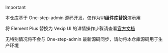 > [!IMPORTANT]
>
> 本仓库基于 One-step-admin 源码开发，仅作为**UI组件库替换**演示用
>
> 将 Element Plus 替换为 Vexip UI 的详情操作步骤请查看[官方文档](https://one-step-admin.github.io/guide/replace-to-vexip.html)
>
> 无特别情况将不会与 One-step-admin 最新源码同步，请勿将本仓库源码用于生产环境
